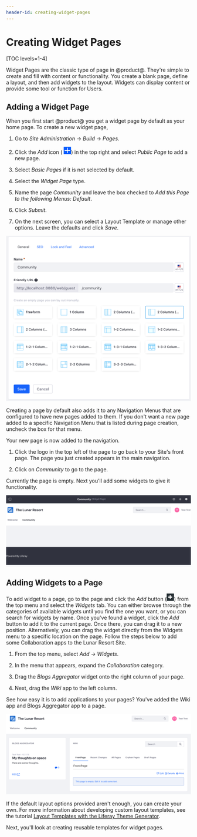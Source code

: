 ```yaml
---
header-id: creating-widget-pages
---
```


# Creating Widget Pages

[TOC levels=1-4]

Widget Pages are the classic type of page in @product@. They're simple to create
and fill with content or functionality. You create a blank page, define
a layout, and then add widgets to the layout. Widgets can display content or
provide some tool or function for Users.

## Adding a Widget Page

When you first start @product@ you get a widget page by default as your home
page. To create a new widget page,

1.  Go to *Site Administration* &rarr; *Build* &rarr; *Pages*.

2.  Click the *Add* icon (
    ![Add](../../../../../../images/icon-add.png)) in the top right and select 
    *Public Page* to add a new page.
 
3.  Select *Basic Pages* if it is not selected by default.

4.  Select the *Widget Page* type. 

5.  Name the page *Community* and leave the box checked to *Add this Page to the
    following Menus: Default*.
 
6.  Click *Submit*.
 
7.  On the next screen, you can select a Layout Template or manage other 
    options. Leave the defaults and click *Save*.

![Figure 1: Create a page called *Community* with two columns.](../../../../../../images/creating-community-page.png)

Creating a page by default also adds it to any Navigation Menus that are 
configured to have new pages added to them. If you don't want a new page added 
to a specific Navigation Menu that is listed during page creation, uncheck the 
box for that menu.

Your new page is now added to the navigation.

1.  Click the logo in the top left of the page to go back to your Site's front
    page. The page you just created appears in the main navigation.
 
2.  Click on *Community* to go to the page.

Currently the page is empty. Next you'll add some widgets to give it functionality.

![Figure 2: Your page has been added to the navigation automatically.](../../../../../../images/community-page-created.png)


## Adding Widgets to a Page

To add widget to a page, go to the page and click the *Add* button 
(![Add](../../../../../../images/icon-control-menu-add.png)) 
from the top menu and select the *Widgets* tab. You can either browse
through the categories of available widgets until you find the one you want, or 
you can search for widgets by name. Once you've found a widget, click the 
*Add* button to add it to the current page. Once there, you can drag it to a 
new position. Alternatively, you can drag the widget directly from the Widgets 
menu to a specific location on the page. Follow the steps below to add some
Collaboration apps to the Lunar Resort Site.

1.  From the top menu, select *Add* &rarr; *Widgets*.

2.  In the menu that appears, expand the *Collaboration* category.

3.  Drag the *Blogs Aggregator* widget onto the right column of your page.

4.  Next, drag the *Wiki* app to the left column.

See how easy it is to add applications to your pages? You've added the Wiki
app and Blogs Aggregator app to a page. 

![Figure 3: Your page layout options are virtually limitless with a slew of application and layout combinations.](../../../../../../images/app-layout-design.png)

If the default layout options provided aren't enough, you can create your own.
For more information about developing custom layout templates, see the tutorial
[Layout Templates with the Liferay Theme Generator](/docs/7-1/tutorials/-/knowledge_base/t/creating-layout-templates-with-the-themes-generator). 

Next, you'll look at creating reusable templates for widget pages.
